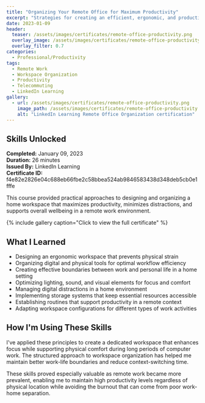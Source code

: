 ```yaml
---
title: "Organizing Your Remote Office for Maximum Productivity"
excerpt: "Strategies for creating an efficient, ergonomic, and productive home workspace in a remote work environment"
date: 2023-01-09
header:
  teaser: /assets/images/certificates/remote-office-productivity.png
  overlay_image: /assets/images/certificates/remote-office-productivity.png
  overlay_filter: 0.7
categories:
  - Professional/Productivity
tags:
  - Remote Work
  - Workspace Organization
  - Productivity
  - Telecommuting
  - LinkedIn Learning
gallery:
  - url: /assets/images/certificates/remote-office-productivity.png
    image_path: /assets/images/certificates/remote-office-productivity.png
    alt: "LinkedIn Learning Remote Office Organization certification"
---
```


## Skills Unlocked

**Completed:** January 09, 2023  
**Duration:** 26 minutes  
**Issued By:** LinkedIn Learning  
**Certificate ID:** f4e82e2826e04c688eb66fbe2c58bbea524ab9846583438d348deb5cb0e1fffe

This course provided practical approaches to designing and organizing a home workspace that maximizes productivity, minimizes distractions, and supports overall wellbeing in a remote work environment.

{% include gallery caption="Click to view the full certificate" %}

## What I Learned

* Designing an ergonomic workspace that prevents physical strain
* Organizing digital and physical tools for optimal workflow efficiency
* Creating effective boundaries between work and personal life in a home setting
* Optimizing lighting, sound, and visual elements for focus and comfort
* Managing digital distractions in a home environment
* Implementing storage systems that keep essential resources accessible
* Establishing routines that support productivity in a remote context
* Adapting workspace configurations for different types of work activities

## How I'm Using These Skills

I've applied these principles to create a dedicated workspace that enhances focus while supporting physical comfort during long periods of computer work. The structured approach to workspace organization has helped me maintain better work-life boundaries and reduce context-switching time.

These skills proved especially valuable as remote work became more prevalent, enabling me to maintain high productivity levels regardless of physical location while avoiding the burnout that can come from poor work-home separation.
